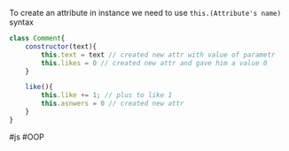To create an attribute in instance we need to use `this.(Attribute's name)` syntax
```js
class Comment{
	constructor(text){
		this.text = text // created new attr with value of parametr
		this.likes = 0 // created new attr and gave him a value 0
	}

	like(){
		this.like += 1; // plus to like 1
		this.asnwers = 0 // created new attr
	}
}

```
#js #OOP